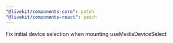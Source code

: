 ```yaml
---
"@livekit/components-core": patch
"@livekit/components-react": patch
---
```


Fix initial device selection when mounting useMediaDeviceSelect
